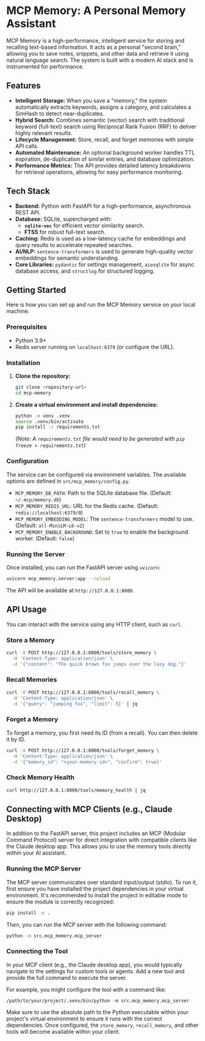 # MCP Memory: A Personal Memory Assistant

MCP Memory is a high-performance, intelligent service for storing and recalling text-based information. It acts as a personal "second brain," allowing you to save notes, snippets, and other data and retrieve it using natural language search. The system is built with a modern AI stack and is instrumented for performance.

## Features

- **Intelligent Storage:** When you save a "memory," the system automatically extracts keywords, assigns a category, and calculates a SimHash to detect near-duplicates.
- **Hybrid Search:** Combines semantic (vector) search with traditional keyword (full-text) search using Reciprocal Rank Fusion (RRF) to deliver highly relevant results.
- **Lifecycle Management:** Store, recall, and forget memories with simple API calls.
- **Automated Maintenance:** An optional background worker handles TTL expiration, de-duplication of similar entries, and database optimization.
- **Performance Metrics:** The API provides detailed latency breakdowns for retrieval operations, allowing for easy performance monitoring.

## Tech Stack

- **Backend:** Python with FastAPI for a high-performance, asynchronous REST API.
- **Database:** SQLite, supercharged with:
    - **`sqlite-vec`** for efficient vector similarity search.
    - **FTS5** for robust full-text search.
- **Caching:** Redis is used as a low-latency cache for embeddings and query results to accelerate repeated searches.
- **AI/NLP:** `sentence-transformers` is used to generate high-quality vector embeddings for semantic understanding.
- **Core Libraries:** `pydantic` for settings management, `aiosqlite` for async database access, and `structlog` for structured logging.

## Getting Started

Here is how you can set up and run the MCP Memory service on your local machine.

### Prerequisites

- Python 3.9+
- Redis server running on `localhost:6379` (or configure the URL).

### Installation

1.  **Clone the repository:**
    ```bash
    git clone <repository-url>
    cd mcp-memory
    ```

2.  **Create a virtual environment and install dependencies:**
    ```bash
    python -m venv .venv
    source .venv/bin/activate
    pip install -r requirements.txt
    ```
    *(Note: A `requirements.txt` file would need to be generated with `pip freeze > requirements.txt`)*

### Configuration

The service can be configured via environment variables. The available options are defined in `src/mcp_memory/config.py`.

- `MCP_MEMORY_DB_PATH`: Path to the SQLite database file. (Default: `~/.mcp/memory.db`)
- `MCP_MEMORY_REDIS_URL`: URL for the Redis cache. (Default: `redis://localhost:6379/0`)
- `MCP_MEMORY_EMBEDDING_MODEL`: The `sentence-transformers` model to use. (Default: `all-MiniLM-L6-v2`)
- `MCP_MEMORY_ENABLE_BACKGROUND`: Set to `true` to enable the background worker. (Default: `false`)

### Running the Server

Once installed, you can run the FastAPI server using `uvicorn`:

```bash
uvicorn mcp_memory.server:app --reload
```

The API will be available at `http://127.0.0.1:8000`.

## API Usage

You can interact with the service using any HTTP client, such as `curl`.

### Store a Memory

```bash
curl -X POST http://127.0.0.1:8000/tools/store_memory \
  -H 'Content-Type: application/json' \
  -d '{"content": "The quick brown fox jumps over the lazy dog."}'
```

### Recall Memories

```bash
curl -X POST http://127.0.0.1:8000/tools/recall_memory \
  -H 'Content-Type: application/json' \
  -d '{"query": "jumping fox", "limit": 5}' | jq
```

### Forget a Memory

To forget a memory, you first need its ID (from a recall). You can then delete it by ID.

```bash
curl -X POST http://127.0.0.1:8000/tools/forget_memory \
  -H 'Content-Type: application/json' \
  -d '{"memory_id": "<your-memory-id>", "confirm": true}'
```

### Check Memory Health

```bash
curl http://127.0.0.1:8000/tools/memory_health | jq
```

## Connecting with MCP Clients (e.g., Claude Desktop)

In addition to the FastAPI server, this project includes an MCP (Modular Command Protocol) server for direct integration with compatible clients like the Claude desktop app. This allows you to use the memory tools directly within your AI assistant.

### Running the MCP Server

The MCP server communicates over standard input/output (stdio). To run it, first ensure you have installed the project dependencies in your virtual environment. It's recommended to install the project in editable mode to ensure the module is correctly recognized:

```bash
pip install -e .
```

Then, you can run the MCP server with the following command:

```bash
python -m src.mcp_memory.mcp_server
```

### Connecting the Tool

In your MCP client (e.g., the Claude desktop app), you would typically navigate to the settings for custom tools or agents. Add a new tool and provide the full command to execute the server.

For example, you might configure the tool with a command like:

```
/path/to/your/project/.venv/bin/python -m src.mcp_memory.mcp_server
```

Make sure to use the absolute path to the Python executable within your project\'s virtual environment to ensure it runs with the correct dependencies. Once configured, the `store_memory`, `recall_memory`, and other tools will become available within your client.
